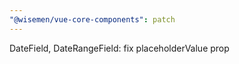 ```yaml
---
"@wisemen/vue-core-components": patch
---
```


DateField, DateRangeField: fix placeholderValue prop

